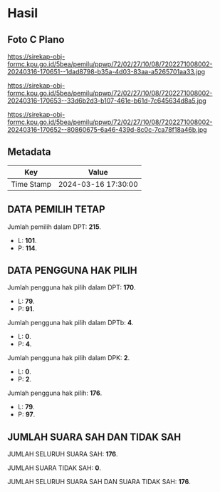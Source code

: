 # Hasil

## Foto C Plano

https://sirekap-obj-formc.kpu.go.id/5bea/pemilu/ppwp/72/02/27/10/08/7202271008002-20240316-170651--1dad8798-b35a-4d03-83aa-a5265701aa33.jpg

https://sirekap-obj-formc.kpu.go.id/5bea/pemilu/ppwp/72/02/27/10/08/7202271008002-20240316-170653--33d6b2d3-b107-461e-b61d-7c645634d8a5.jpg

https://sirekap-obj-formc.kpu.go.id/5bea/pemilu/ppwp/72/02/27/10/08/7202271008002-20240316-170652--80860675-6a46-439d-8c0c-7ca78f18a46b.jpg


## Metadata

| Key        | Value               |
| ---------- | ------------------- |
| Time Stamp | 2024-03-16 17:30:00 |


## DATA PEMILIH TETAP

Jumlah pemilih dalam DPT: **215**.
 * L: **101**.
 * P: **114**.

## DATA PENGGUNA HAK PILIH

Jumlah pengguna hak pilih dalam DPT: **170**.
 * L: **79**.
 * P: **91**.

Jumlah pengguna hak pilih dalam DPTb: **4**.
 * L: **0**.
 * P: **4**.

Jumlah pengguna hak pilih dalam DPK: **2**.
 * L: **0**.
 * P: **2**.

Jumlah pengguna hak pilih: **176**.
 * L: **79**.
 * P: **97**.

## JUMLAH SUARA SAH DAN TIDAK SAH

JUMLAH SELURUH SUARA SAH: **176**.

JUMLAH SUARA TIDAK SAH: **0**.

JUMLAH SELURUH SUARA SAH DAN SUARA TIDAK SAH: **176**.


